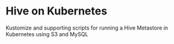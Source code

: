 Hive on Kubernetes
===================

Kustomize and supporting scripts for running a Hive Metastore in Kubernetes using S3 
and MySQL